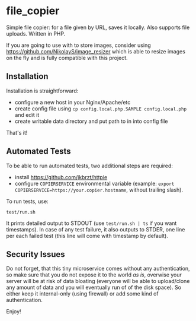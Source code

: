 # file_copier
Simple file copier: for a file given by URL, saves it locally. Also supports file uploads. Written in PHP.

If you are going to use with to store images, consider using https://github.com/NikolayS/image_resizer which is able to resize images on the fly and is fully compatible with this project.

## Installation
Installation is straightforward:
* configure a new host in your Nginx/Apache/etc
* create config file using `cp config.local.php.SAMPLE config.local.php` and edit it
* create writable data directory and put path to in into config file

That's it!

## Automated Tests
To be able to run automated tests, two additional steps are required:
* install https://github.com/jkbrzt/httpie
* configure `COPIERSERVICE` environmental variable (example: `export COPIERSERVICE=https://your.copier.hostname`, without trailing slash).

To run tests, use:
```
test/run.sh
``` 

It prints detailed output to STDOUT (use `test/run.sh | ts` if you want timestamps). In case of any test failure, it also outputs to STDER, one line per each failed test (this line will come with timestamp by default).

## Security Issues
Do not forget, that this tiny microservice comes without any authentication, so make sure that you do not expose it to the world *as is*, overwise your server will be at risk of data bloating (everyone will be able to upload/clone any amount of data and you will eventually run of of the disk space). So either keep it internal-only (using firewall) or add some kind of authentication.

Enjoy!
